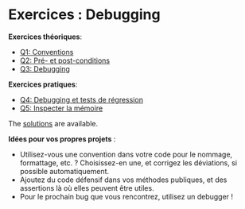 # Exercices : Debugging

**Exercices théoriques**:

- [Q1: Conventions](Q1.md)
- [Q2: Pré- et post-conditions](Q2.md)
- [Q3: Debugging](Q3.md)

**Exercices pratiques**:

- [Q4: Debugging et tests de régression](Q4/)
- [Q5: Inspecter la mémoire](Q5/)

The [solutions](solutions) are available.


**Idées pour vos propres projets** :

- Utilisez-vous une convention dans votre code pour le nommage, formattage, etc. ? Choisissez-en une, et corrigez les déviations, si possible automatiquement.
- Ajoutez du code défensif dans vos méthodes publiques, et des assertions là où elles peuvent être utiles.
- Pour le prochain bug que vous rencontrez, utilisez un debugger !
